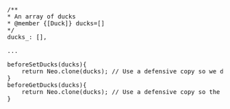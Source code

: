 <pre class="runnable readonly text 300">
/**
* An array of ducks
* @member {[Duck]} ducks=[]
*/
ducks_: [],

...

beforeSetDucks(ducks){
    return Neo.clone(ducks); // Use a defensive copy so we don't mess up the original array
}
beforeGetDucks(ducks){
    return Neo.clone(ducks); // Use a defensive copy so the other code doesn't mess up our copy
}
</pre>

